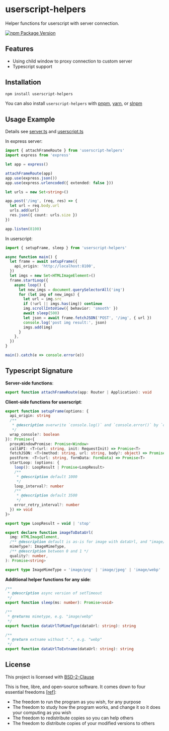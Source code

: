 # userscript-helpers

Helper functions for userscript with server connection.

[![npm Package Version](https://img.shields.io/npm/v/userscript-helpers)](https://www.npmjs.com/package/userscript-helpers)

## Features

- Using child window to proxy connection to custom server
- Typescript support

## Installation

```bash
npm install userscript-helpers
```

You can also install `userscript-helpers` with [pnpm](https://pnpm.io/), [yarn](https://yarnpkg.com/), or [slnpm](https://github.com/beenotung/slnpm)

## Usage Example

Details see [server.ts](./example/server.ts) and [userscript.ts](./example/userscript.ts)

In express server:

```typescript
import { attachFrameRoute } from 'userscript-helpers'
import express from 'express'

let app = express()

attachFrameRoute(app)
app.use(express.json())
app.use(express.urlencoded({ extended: false }))

let urls = new Set<string>()

app.post('/img', (req, res) => {
  let url = req.body.url
  urls.add(url)
  res.json({ count: urls.size })
})

app.listen(8100)
```

In userscript:

```typescript
import { setupFrame, sleep } from 'userscript-helpers'

async function main() {
  let frame = await setupFrame({
    api_origin: 'http://localhost:8100',
  })
  let imgs = new Set<HTMLImageElement>()
  frame.startLoop({
    async loop() {
      let new_imgs = document.querySelectorAll('img')
      for (let img of new_imgs) {
        let url = img.src
        if (!url || imgs.has(img)) continue
        img.scrollIntoView({ behavior: 'smooth' })
        await sleep(500)
        let json = await frame.fetchJSON('POST', '/img', { url })
        console.log('post img result:', json)
        imgs.add(img)
      }
    },
  })
}

main().catch(e => console.error(e))
```

## Typescript Signature

**Server-side functions**:

```typescript
export function attachFrameRoute(app: Router | Application): void
```

**Client-side functions for userscript**:

```typescript
export function setupFrame(options: {
  api_origin: string
  /**
   * @description overwrite `console.log()` and `console.error()` by `console.debug()`
   */
  wrap_console?: boolean
}): Promise<{
  proxyWindowPromise: Promise<Window>
  callAPI: <T>(url: string, init: RequestInit) => Promise<T>
  fetchJSON: <T>(method: string, url: string, body?: object) => Promise<T>
  postForm: <T>(url: string, formData: FormData) => Promise<T>
  startLoop: (options: {
    loop(): LoopResult | Promise<LoopResult>
    /**
     * @description default 1000
     */
    loop_interval?: number
    /**
     * @description default 3500
     */
    error_retry_interval?: number
  }) => void
}>

export type LoopResult = void | 'stop'

export declare function imageToDataUrl(
  img: HTMLImageElement,
  /** @description default is as-is for image with dataUrl, and "image/png" for image with src */
  mimeType?: ImageMimeType,
  /** @description between 0 and 1 */
  quality?: number,
): Promise<string>

export type ImageMimeType = 'image/png' | 'image/jpeg' | 'image/webp'
```

**Additional helper functions for any side**:

```typescript
/**
 * @description async version of setTimeout
 */
export function sleep(ms: number): Promise<void>

/**
 * @returns mimetype, e.g. "image/webp"
 */
export function dataUrlToMimeType(dataUrl: string): string

/**
 * @return extname without ".", e.g. "webp"
 */
export function dataUrlToExtname(dataUrl: string): string
```

## License

This project is licensed with [BSD-2-Clause](./LICENSE)

This is free, libre, and open-source software. It comes down to four essential freedoms [[ref]](https://seirdy.one/2021/01/27/whatsapp-and-the-domestication-of-users.html#fnref:2):

- The freedom to run the program as you wish, for any purpose
- The freedom to study how the program works, and change it so it does your computing as you wish
- The freedom to redistribute copies so you can help others
- The freedom to distribute copies of your modified versions to others
